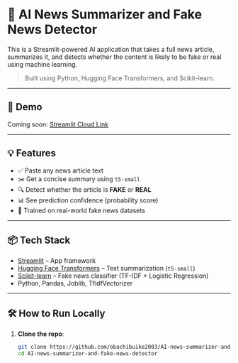 # 📰 AI News Summarizer and Fake News Detector

This is a Streamlit-powered AI application that takes a full news article, summarizes it, and detects whether the content is likely to be fake or real using machine learning.

> Built using Python, Hugging Face Transformers, and Scikit-learn.

---

## 🚀 Demo

Coming soon: [Streamlit Cloud Link](#)

---

## 💡 Features

- ✅ Paste any news article text
- ✂️ Get a concise summary using `t5-small`
- 🔍 Detect whether the article is **FAKE** or **REAL**
- 📊 See prediction confidence (probability score)
- 🧠 Trained on real-world fake news datasets

---

## 📦 Tech Stack

- [Streamlit](https://streamlit.io/) – App framework
- [Hugging Face Transformers](https://huggingface.co/) – Text summarization (`t5-small`)
- [Scikit-learn](https://scikit-learn.org/) – Fake news classifier (TF-IDF + Logistic Regression)
- Python, Pandas, Joblib, TfidfVectorizer

---

## 🛠 How to Run Locally

1. **Clone the repo**:

   ```bash
   git clone https://github.com/obachibuike2003/AI-news-summarizer-and-fake-news-detector.git
   cd AI-news-summarizer-and-fake-news-detector
